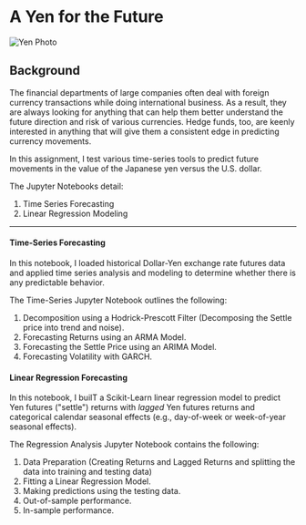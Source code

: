 # A Yen for the Future

![Yen Photo](readme-photo.png)

## Background

The financial departments of large companies often deal with foreign currency transactions while doing international business. As a result, they are always looking for anything that can help them better understand the future direction and risk of various currencies. Hedge funds, too, are keenly interested in anything that will give them a consistent edge in predicting currency movements.

In this assignment, I test various time-series tools to predict future movements in the value of the Japanese yen versus the U.S. dollar.

The Jupyter Notebooks detail:

1. Time Series Forecasting
2. Linear Regression Modeling


- - -

#### Time-Series Forecasting

In this notebook, I loaded historical Dollar-Yen exchange rate futures data and applied time series analysis and modeling to determine whether there is any predictable behavior.

The Time-Series Jupyter Notebook outlines the following:

1. Decomposition using a Hodrick-Prescott Filter (Decomposing the Settle price into trend and noise).
2. Forecasting Returns using an ARMA Model.
3. Forecasting the Settle Price using an ARIMA Model.
4. Forecasting Volatility with GARCH.

#### Linear Regression Forecasting

In this notebook, I builT a Scikit-Learn linear regression model to predict Yen futures ("settle") returns with *lagged* Yen futures returns and categorical calendar seasonal effects (e.g., day-of-week or week-of-year seasonal effects).

The Regression Analysis Jupyter Notebook contains the following:

1. Data Preparation (Creating Returns and Lagged Returns and splitting the data into training and testing data)
2. Fitting a Linear Regression Model.
3. Making predictions using the testing data.
4. Out-of-sample performance.
5. In-sample performance.
